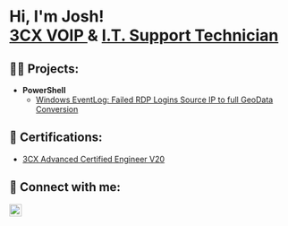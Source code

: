 <h1>Hi, I'm Josh! <br/><a href="https://3cx.com">3CX VOIP </a> & <a href="https://www.linkedin.com/in/josh-h-b78813268/">I.T. Support Technician</a>

<h2>👨‍💻 Projects:</h2>

- <b>PowerShell</b>
  - [Windows EventLog: Failed RDP Logins Source IP to full GeoData Conversion](https://github.com/joshmadakor1/Sentinel-Labss)
  

<h2>📄 Certifications:</h2>


  - [3CX Advanced Certified Engineer V20](https://portal.3cx.com/share/certificate/JTYLORDPLH)
  
<h2> 🤳 Connect with me:</h2>

[<img align="left" alt="Josh | LinkedIn" width="22px" src="https://cdn.jsdelivr.net/npm/simple-icons@v3/icons/linkedin.svg" />][linkedin]


[linkedin]: https://www.linkedin.com/in/josh-h-b78813268/

<!--
**Tech-Wizard44/Tech-Wizard44** is a ✨ _special_ ✨ repository because its `README.md` (this file) appears on your GitHub profile.

Here are some ideas to get you started:

- 🔭 I’m currently working on ...
- 🌱 I’m currently learning ...
- 👯 I’m looking to collaborate on ...
- 🤔 I’m looking for help with ...
- 💬 Ask me about ...
- 📫 How to reach me: ...

- ⚡ Fun fact: ...
-->
